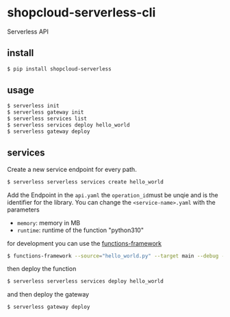 # shopcloud-serverless-cli

Serverless API

## install

````sh
$ pip install shopcloud-serverless
````

## usage

```sh
$ serverless init
$ serverless gateway init
$ serverless services list
$ serverless services deploy hello_world
$ serverless gateway deploy
```

## services

Create a new service endpoint for every path.

```sh
$ serverless serverless services create hello_world
```

Add the Endpoint in the `api.yaml` the `operation_id`must be unqie and is the identifier for the library.
You can change the `<service-name>.yaml` with the parameters
- `memory`: memory in MB
- `runtime`: runtime of the function "python310"

for development you can use the [functions-framework](https://github.com/GoogleCloudPlatform/functions-framework-python)

```sh
$ functions-framework --source="hello_world.py" --target main --debug --port=8080
```

then deploy the function

```sh
$ serverless serverless services deploy hello_world
```

and then deploy the gateway

```sh
$ serverless gateway deploy
```
